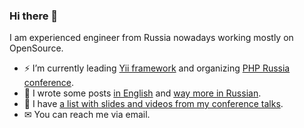 ### Hi there 👋

I am experienced engineer from Russia nowadays working mostly on OpenSource.

- ⚡ I’m currently leading [Yii framework](https://www.yiiframework.com/) and organizing [PHP Russia conference](https://phprussia.ru/).
- 📖 I wrote some posts [in English](https://en.rmcreative.ru/) and [way more in Russian](https://rmcreative.ru/).
- 🎤 I have [a list with slides and videos from my conference talks](https://slides.rmcreative.ru/).
- ✉ You can reach me via email.
